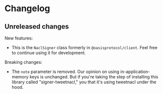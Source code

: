 # Changelog

## Unreleased changes

New features:

- This is the `NaclSigner` class formerly in `@oasisprotocol/client`. Feel
  free to continue using it for development.

Breaking changes:

- The `note` parameter is removed. Our opinion on using in-application-memory
  keys is unchanged. But if you're taking the step of installing this library
  called "signer-tweetnacl," you that it's using tweetnacl under the hood.
